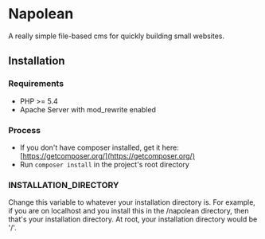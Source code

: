 # Napolean
A really simple file-based cms for quickly building small websites.

## Installation

### Requirements
* PHP >= 5.4
* Apache Server with mod_rewrite enabled

### Process
* If you don't have composer installed, get it here: [https://getcomposer.org/](https://getcomposer.org/)
* Run `composer install` in the project's root directory

### INSTALLATION_DIRECTORY
Change this variable to whatever your installation directory is. For example, if you are on localhost and you
install this in the /napolean directory, then that's your installation directory. At root, your installation directory would be '/'.
